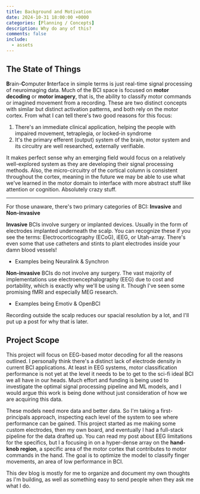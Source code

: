 ```yaml
---
title: Background and Motivation
date: 2024-10-31 18:00:00 +0000
categories: [Planning / Concepts]
description: Why do any of this?
comments: false
include:
  - assets
---
```


## The State of Things

**B**rain-**C**omputer **I**nterface in simple terms is just real-time signal processing of neuroimaging data. Much of the BCI space is focused on **motor decoding** or **motor imagery**, that is, the ability to classify motor commands or imagined movement from a recording. These are two distinct concepts with similar but distinct activation patterns, and both rely on the motor cortex. From what I can tell there's two good reasons for this focus:

1. There's an immediate clinical application, helping the people with impaired movement, tetraplegia, or locked-in syndrome
2. It's the primary efferent (output) system of the brain, motor system and its circuitry are well researched, externally verifiable.

It makes perfect sense why an emerging field would focus on a relatively well-explored system as they are developing their signal processing methods. Also, the micro-circuitry of the cortical column is consistent throughout the cortex, meaning in the future we may be able to use what we've learned in the motor domain to interface with more abstract stuff like attention or cognition. Absolutely crazy stuff.

---
For those unaware, there's two primary categories of BCI: **Invasive** and **Non-invasive**

**Invasive** BCIs involve surgery or implanted devices. Usually in the form of electrodes implanted underneath the scalp. You can recognize these if you see the terms: Electrocorticography (ECoG), iEEG, or Utah-array. There's even some that use catheters and stints to plant electrodes inside your damn blood vessels!

- Examples being Neuralink & Synchron

**Non-invasive** BCIs do not involve any surgery. The vast majority of implementations use electroencephalography (EEG) due to cost and portability, which is exactly why we'll be using it. Though I've seen some promising fMRI and especially MEG research.

- Examples being Emotiv & OpenBCI

Recording outside the scalp reduces our spacial resolution by a lot, and I'll put up a post for why that is later.

## Project Scope

This project will focus on EEG-based motor decoding for all the reasons outlined. I personally think there's a distinct lack of electrode density in current BCI applications. At least in EEG systems, motor classification performance is not yet at the level it needs to be to get to the sci-fi ideal BCI we all have in our heads. Much effort and funding is being used to investigate the optimal signal processing pipeline and ML models, and I would argue this work is being done without just consideration of how we are acquiring this data.

These models need more data and better data. So I'm taking a first-principals approach, inspecting each level of the system to see where performance can be gained. This project started as me making some custom electrodes, then my own board, and eventually I had a full-stack pipeline for the data drafted up. You can read my post about EEG limitations for the specifics, but I a focusing in on a hyper-dense array on the **hand-knob region**, a specific area of the motor cortex that contributes to motor commands in the hand. The goal is to optimize the model to classify finger movements, an area of low performance in BCI. 


This dev blog is mostly for me to organize and document my own thoughts as I'm building, as well as something easy to send people when they ask me what I do.